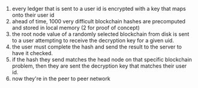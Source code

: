 
1. every ledger that is sent to a user id is encrypted with a key that maps onto their user id
2. ahead of time, 1000 very difficult blockchain hashes are precomputed and stored in local memory (2 for proof of concept)
3. the root node value of a randomly selected blockchain from disk is sent to a user attempting to receive the decryption key for a given uid.
4. the user must complete the hash and send the result to the server to have it checked.
5. if the hash they send matches the head node on that specific blockchain problem, then they are sent the decryption key that matches their user id.
6. now they're in the peer to peer network
